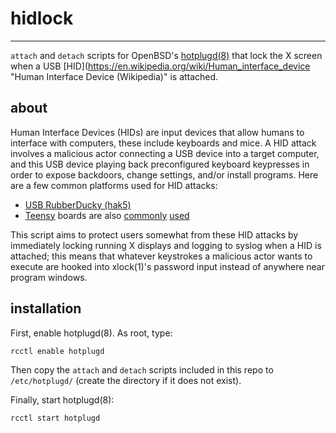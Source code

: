 # hidlock
---
`attach` and `detach` scripts for OpenBSD's [hotplugd(8)](https://man.openbsd.org/hotplugd "hotplugd manual") that lock the X screen when a USB [HID](https://en.wikipedia.org/wiki/Human_interface_device "Human Interface Device (Wikipedia)" is attached.

## about
Human Interface Devices (HIDs) are input devices that allow humans to interface with computers, these include keyboards and mice. A HID attack involves a malicious actor connecting a USB device into a target computer, and this USB device playing back preconfigured keyboard keypresses in order to expose backdoors, change settings, and/or install programs. Here are a few common platforms used for HID attacks: 

* [USB RubberDucky (hak5)](https://shop.hak5.org/products/usb-rubber-ducky-deluxe)
* [Teensy](https://www.pjrc.com/ "PJRC Homepage") boards are also [commonly](https://www.cyberpointllc.com/posts/cp-human-interface-device-attack.html) [used](https://www.irongeek.com/i.php?page=security/programmable-hid-usb-keystroke-dongle)

This script aims to protect users somewhat from these HID attacks by immediately locking running X displays and logging to syslog when a HID is attached; this means that whatever keystrokes a malicious actor wants to execute are hooked into xlock(1)'s password input instead of anywhere near program windows.

## installation
First, enable hotplugd(8). As root, type:

	rcctl enable hotplugd

Then copy the `attach` and `detach` scripts included in this repo to `/etc/hotplugd/` (create the directory if it does not exist).

Finally, start hotplugd(8):

	rcctl start hotplugd

